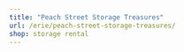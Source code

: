 ```yaml
---
title: "Peach Street Storage Treasures"
url: /erie/peach-street-storage-treasures/
shop: storage rental
---
```

